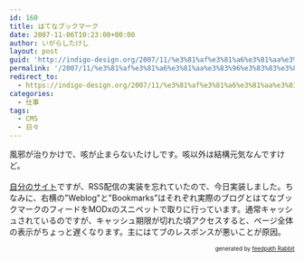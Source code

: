 ```yaml
---
id: 160
title: はてなブックマーク
date: 2007-11-06T10:23:00+00:00
author: いがらしたけし
layout: post
guid: 'http://indigo-design.org/2007/11/%e3%81%af%e3%81%a6%e3%81%aa%e3%83%96%e3%83%83%e3%82%af%e3%83%9e%e3%83%bc%e3%82%af/'
permalink: '/2007/11/%e3%81%af%e3%81%a6%e3%81%aa%e3%83%96%e3%83%83%e3%82%af%e3%83%9e%e3%83%bc%e3%82%af/'
redirect_to:
  - https://indigo-design.org/2007/11/%e3%81%af%e3%81%a6%e3%81%aa%e3%83%96%e3%83%83%e3%82%af%e3%83%9e%e3%83%bc%e3%82%af/
categories:
  - 仕事
tags:
  - CMS
  - 日々
---
```

風邪が治りかけで、咳が止まらないたけしです。咳以外は結構元気なんですけど。<br /><br /><a href="http://www.idw.jp/" target="_blank">自分のサイト</a>ですが、RSS配信の実装を忘れていたので、今日実装しました。ちなみに、右横の"Weblog"と"Bookmarks"はそれぞれ実際のブログとはてなブックマークのフィードをMODxのスニペットで取りに行っています。通常キャッシュされているのですが、キャッシュ期限が切れた頃アクセスすると、ページ全体の表示がちょっと遅くなります。主にはてブのレスポンスが悪いことが原因。<!--feedpath info start--><div style="text-align: right;font-size: 10px">&nbsp;&nbsp;<span>generated by <a href="http://feedpath.jp" title="feedpath Rabbit" target="_blank">feedpath Rabbit</a></span></div><!--feedpath info end-->